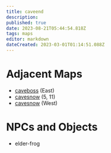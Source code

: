 ```yaml
---
title: caveend
description: 
published: true
date: 2023-08-21T05:44:54.818Z
tags: maps
editor: markdown
dateCreated: 2023-03-01T01:14:51.088Z
---
```


# Adjacent Maps
 * [caveboss](/maps/caveboss) (East)
 * [cavesnow](/maps/cavesnow) (5, 11)
 * [cavesnow](/maps/cavesnow) (West)

# NPCs and Objects
 * elder-frog
